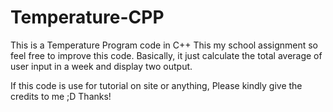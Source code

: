 # Temperature-CPP
This is a Temperature Program code in C++
This my school assignment so feel free to improve this code.
Basically, it just calculate the total average of user input in a week and display two output.

If this code is use for tutorial on site or anything, Please kindly give the credits to me ;D
Thanks!

